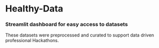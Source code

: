 # Healthy-Data

### Streamlit dashboard for easy access to datasets
These datasets were preprocessed and curated to support data driven professional Hackathons. 